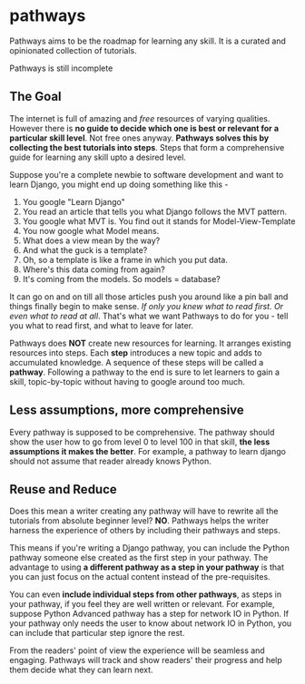 # pathways
Pathways aims to be the roadmap for learning any skill. It is a curated and opinionated collection of tutorials.

Pathways is still incomplete

## The Goal
The internet is full of amazing and *free* resources of varying qualities. However there is **no guide to decide which one is best or relevant for a particular skill level**. Not free ones anyway. **Pathways solves this by collecting the best tutorials into steps**. Steps that form a comprehensive guide for learning any skill upto a desired level.

Suppose you're a complete newbie to software development and want to learn Django, you might end up doing something like this - 

1. You google "Learn Django"
2. You read an article that tells you what Django follows the MVT pattern.
3. You google what MVT is. You find out it stands for Model-View-Template
4. You now google what Model means.
5. What does a view mean by the way?
6. And what the guck is a template?
7. Oh, so a template is like a frame in which you put data.
8. Where's this data coming from again?
9. It's coming from the models. So models = database?

It can go on and on till all those articles push you around like a pin ball and things finally begin to make sense. *If only you knew what to read first. Or even what to read at all*. That's what we want Pathways to do for you - tell you what to read first, and what to leave for later.

Pathways does **NOT** create new resources for learning. It arranges existing resources into steps. Each **step** introduces a new topic and adds to accumulated knowledge. A sequence of these steps will be called a **pathway**. Following a pathway to the end is sure to let learners to gain a skill, topic-by-topic without having to google around too much.

## Less assumptions, more comprehensive
Every pathway is supposed to be comprehensive. The pathway should show the user how to go from level 0 to level 100 in that skill, **the less assumptions it makes the better**. For example, a pathway to learn django should not assume that reader already knows Python.

## Reuse and Reduce
Does this mean a writer creating any pathway will have to rewrite all the tutorials from absolute beginner level? **NO**. Pathways helps the writer harness the experience of others by including their pathways and steps.

This means if you're writing a Django pathway, you can include the Python pathway someone else created as the first step in your pathway. The advantage to using **a different pathway as a step in your pathway** is that you can just focus on the actual content instead of the pre-requisites.

You can even **include individual steps from other pathways**, as steps in your pathway, if you feel they are well written or relevant. For example, suppose Python Advanced pathway has a step for network IO in Python. If your pathway only needs the user to know about network IO in Python, you can include that particular step ignore the rest.

From the readers' point of view the experience will be seamless and engaging. Pathways will track and show readers' their progress and help them decide what they can learn next.
